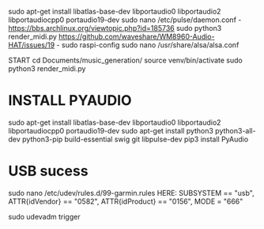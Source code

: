 sudo apt-get install libatlas-base-dev libportaudio0 libportaudio2 libportaudiocpp0 portaudio19-dev
sudo nano /etc/pulse/daemon.conf - https://bbs.archlinux.org/viewtopic.php?id=185736
sudo python3 render_midi.py 
https://github.com/waveshare/WM8960-Audio-HAT/issues/19 - sudo raspi-config
sudo nano /usr/share/alsa/alsa.conf

START
cd Documents/music_generation/
source venv/bin/activate
sudo python3 render_midi.py


# INSTALL PYAUDIO
sudo apt-get install libatlas-base-dev libportaudio0 libportaudio2 libportaudiocpp0 portaudio19-dev
sudo apt-get install python3 python3-all-dev python3-pip build-essential swig git libpulse-dev
pip3 install PyAudio

# USB sucess
sudo nano /etc/udev/rules.d/99-garmin.rules
HERE:
SUBSYSTEM == "usb", ATTR{idVendor} == "0582", ATTR{idProduct} == "0156", MODE = "666"

sudo udevadm trigger
